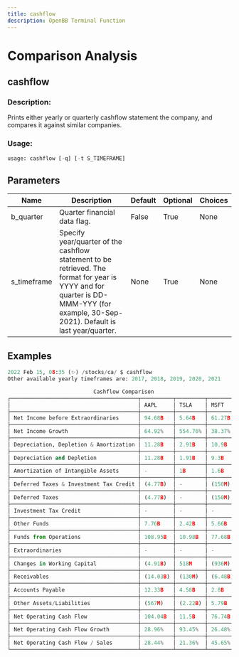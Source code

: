 ```yaml
---
title: cashflow
description: OpenBB Terminal Function
---
```


# Comparison Analysis

## cashflow

### Description: 

Prints either yearly or quarterly cashflow statement the company, and compares it against similar companies.

### Usage: 
```python
usage: cashflow [-q] [-t S_TIMEFRAME]
```

## Parameters

| Name | Description | Default | Optional | Choices |
| ---- | ----------- | ------- | -------- | ------- |
| b_quarter | Quarter financial data flag. | False | True | None |
| s_timeframe | Specify year/quarter of the cashflow statement to be retrieved. The format for year is YYYY and for quarter is DD-MMM-YYY (for example, 30-Sep-2021). Default is last year/quarter. | None | True | None |


## Examples

```python
2022 Feb 15, 08:35 (✨) /stocks/ca/ $ cashflow
Other available yearly timeframes are: 2017, 2018, 2019, 2020, 2021

                           Cashflow Comparison
┌────────────────────────────────────────┬──────────┬─────────┬─────────┐
│                                        │ AAPL     │ TSLA    │ MSFT    │
├────────────────────────────────────────┼──────────┼─────────┼─────────┤
│ Net Income before Extraordinaries      │ 94.68B   │ 5.64B   │ 61.27B  │
├────────────────────────────────────────┼──────────┼─────────┼─────────┤
│ Net Income Growth                      │ 64.92%   │ 554.76% │ 38.37%  │
├────────────────────────────────────────┼──────────┼─────────┼─────────┤
│ Depreciation, Depletion & Amortization │ 11.28B   │ 2.91B   │ 10.9B   │
├────────────────────────────────────────┼──────────┼─────────┼─────────┤
│ Depreciation and Depletion             │ 11.28B   │ 1.91B   │ 9.3B    │
├────────────────────────────────────────┼──────────┼─────────┼─────────┤
│ Amortization of Intangible Assets      │ -        │ 1B      │ 1.6B    │
├────────────────────────────────────────┼──────────┼─────────┼─────────┤
│ Deferred Taxes & Investment Tax Credit │ (4.77B)  │ -       │ (150M)  │
├────────────────────────────────────────┼──────────┼─────────┼─────────┤
│ Deferred Taxes                         │ (4.77B)  │ -       │ (150M)  │
├────────────────────────────────────────┼──────────┼─────────┼─────────┤
│ Investment Tax Credit                  │ -        │ -       │ -       │
├────────────────────────────────────────┼──────────┼─────────┼─────────┤
│ Other Funds                            │ 7.76B    │ 2.42B   │ 5.66B   │
├────────────────────────────────────────┼──────────┼─────────┼─────────┤
│ Funds from Operations                  │ 108.95B  │ 10.98B  │ 77.68B  │
├────────────────────────────────────────┼──────────┼─────────┼─────────┤
│ Extraordinaries                        │ -        │ -       │ -       │
├────────────────────────────────────────┼──────────┼─────────┼─────────┤
│ Changes in Working Capital             │ (4.91B)  │ 518M    │ (936M)  │
├────────────────────────────────────────┼──────────┼─────────┼─────────┤
│ Receivables                            │ (14.03B) │ (130M)  │ (6.48B) │
├────────────────────────────────────────┼──────────┼─────────┼─────────┤
│ Accounts Payable                       │ 12.33B   │ 4.58B   │ 2.8B    │
├────────────────────────────────────────┼──────────┼─────────┼─────────┤
│ Other Assets/Liabilities               │ (567M)   │ (2.22B) │ 5.79B   │
├────────────────────────────────────────┼──────────┼─────────┼─────────┤
│ Net Operating Cash Flow                │ 104.04B  │ 11.5B   │ 76.74B  │
├────────────────────────────────────────┼──────────┼─────────┼─────────┤
│ Net Operating Cash Flow Growth         │ 28.96%   │ 93.45%  │ 26.48%  │
├────────────────────────────────────────┼──────────┼─────────┼─────────┤
│ Net Operating Cash Flow / Sales        │ 28.44%   │ 21.36%  │ 45.65%  │
└────────────────────────────────────────┴──────────┴─────────┴─────────┘
```


